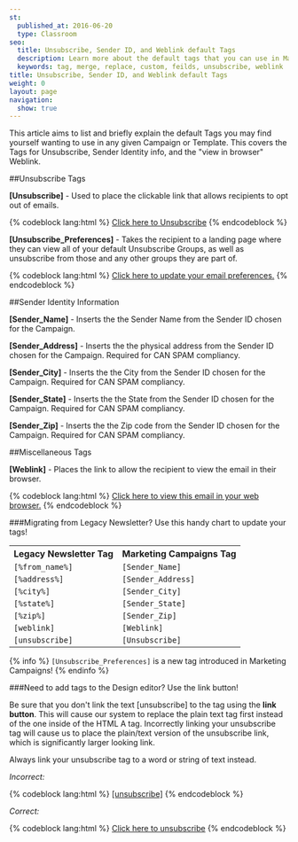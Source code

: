 ```yaml
---
st:
  published_at: 2016-06-20
  type: Classroom
seo:
  title: Unsubscribe, Sender ID, and Weblink default Tags
  description: Learn more about the default tags that you can use in Marketing Campaigns...
  keywords: tag, merge, replace, custom, feilds, unsubscribe, weblink
title: Unsubscribe, Sender ID, and Weblink default Tags
weight: 0
layout: page
navigation:
  show: true
---
```


This article aims to list and briefly explain the default Tags you may find yourself wanting to use in any given Campaign or Template. This covers the Tags for Unsubscribe, Sender Identity info, and the "view in browser" Weblink.

##Unsubscribe Tags

**[Unsubscribe]** - Used to place the clickable link that allows recipients to opt out of emails.

{% codeblock lang:html %}
<a href="[Unsubscribe]">Click here to Unsubscribe</a>
{% endcodeblock %}

**[Unsubscribe_Preferences]** - Takes the recipient to a landing page where they can view all of your default Unsubscribe Groups, as well as unsubscribe from those and any other groups they are part of.

{% codeblock lang:html %}
<a href="[Unsubscribe_Preferences]">Click here to update your email preferences.</a>
{% endcodeblock %}

##Sender Identity Information

**[Sender_Name]** - Inserts the the Sender Name from the Sender ID chosen for the Campaign.

**[Sender_Address]** - Inserts the the physical address from the Sender ID chosen for the Campaign. Required for CAN SPAM compliancy.

**[Sender_City]** - Inserts the the City from the Sender ID chosen for the Campaign. Required for CAN SPAM compliancy.

**[Sender_State]** - Inserts the the State from the Sender ID chosen for the Campaign. Required for CAN SPAM compliancy.

**[Sender_Zip]** - Inserts the the Zip code from the Sender ID chosen for the Campaign. Required for CAN SPAM compliancy.

##Miscellaneous Tags

**[Weblink]** - Places the link to allow the recipient to view the email in their browser.

{% codeblock lang:html %}
<a href="[Weblink]">Click here to view this email in your web browser.</a>
{% endcodeblock %}

###Migrating from Legacy Newsletter? Use this handy chart to update your tags!

<table>
  <tr><th>Legacy Newsletter Tag</th><th>Marketing Campaigns Tag</th></tr>
  <tr><td><code>[%from_name%]</code></td><td><code>[Sender_Name]</code></td></tr>
  <tr><td><code>[%address%]</code></td><td><code>[Sender_Address]</code></td></tr>
  <tr><td><code>[%city%]</code></td><td><code>[Sender_City]</code></td></tr>
  <tr><td><code>[%state%]</code></td><td><code>[Sender_State]</code></td></tr>
  <tr><td><code>[%zip%]</code></td><td><code>[Sender_Zip]</code></td></tr>
  <tr><td><code>[weblink]</code></td><td><code>[Weblink]</code></td></tr>
  <tr><td><code>[unsubscribe]</code></td><td><code>[Unsubscribe]</code></td></tr>
</table>

{% info %}
`[Unsubscribe_Preferences]` is a new tag introduced in Marketing Campaigns!
{% endinfo %}

###Need to add tags to the Design editor? Use the link button!

Be sure that you don't link the text [unsubscribe] to the tag using the **link button**. This will cause our system to replace the plain text tag first instead of the one inside of the HTML A tag. Incorrectly linking your unsubscribe tag will cause us to place the plain/text version of the unsubscribe link, which is significantly larger looking link.  

Always link your unsubscribe tag to a word or string of text instead.

_Incorrect:_

{% codeblock lang:html %}
<a href="[unsubscribe]">[unsubscribe]</a>
{% endcodeblock %}

_Correct:_

{% codeblock lang:html %}
<a href="[unsubscribe]">Click here to unsubscribe</a></code>
{% endcodeblock %}
